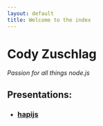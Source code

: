 ```yaml
---
layout: default
title: Welcome to the index
---
```

# Cody Zuschlag

_Passion for all things node.js_

## Presentations:

* ### [hapijs](/hapiatlunch)

